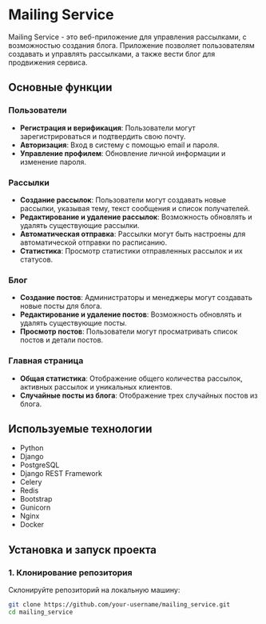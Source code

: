 # Mailing Service

Mailing Service - это веб-приложение для управления рассылками, с возможностью создания блога. Приложение позволяет пользователям создавать и управлять рассылками, а также вести блог для продвижения сервиса.

## Основные функции

### Пользователи
- **Регистрация и верификация**: Пользователи могут зарегистрироваться и подтвердить свою почту.
- **Авторизация**: Вход в систему с помощью email и пароля.
- **Управление профилем**: Обновление личной информации и изменение пароля.

### Рассылки
- **Создание рассылок**: Пользователи могут создавать новые рассылки, указывая тему, текст сообщения и список получателей.
- **Редактирование и удаление рассылок**: Возможность обновлять и удалять существующие рассылки.
- **Автоматическая отправка**: Рассылки могут быть настроены для автоматической отправки по расписанию.
- **Статистика**: Просмотр статистики отправленных рассылок и их статусов.

### Блог
- **Создание постов**: Администраторы и менеджеры могут создавать новые посты для блога.
- **Редактирование и удаление постов**: Возможность обновлять и удалять существующие посты.
- **Просмотр постов**: Пользователи могут просматривать список постов и детали постов.

### Главная страница
- **Общая статистика**: Отображение общего количества рассылок, активных рассылок и уникальных клиентов.
- **Случайные посты из блога**: Отображение трех случайных постов из блога.

## Используемые технологии

- Python
- Django
- PostgreSQL
- Django REST Framework
- Celery
- Redis
- Bootstrap
- Gunicorn
- Nginx
- Docker

## Установка и запуск проекта

### 1. Клонирование репозитория

Склонируйте репозиторий на локальную машину:

```sh
git clone https://github.com/your-username/mailing_service.git
cd mailing_service
